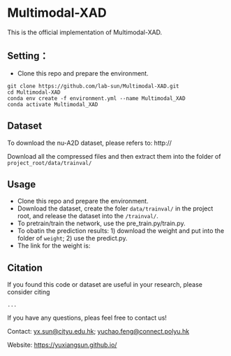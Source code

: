 # Multimodal-XAD
This is the official implementation of Multimodal-XAD.

## Setting：
* Clone this repo and prepare the environment.
```
git clone https://github.com/lab-sun/Multimodal-XAD.git
cd Multimodal-XAD
conda env create -f environment.yml --name Multimodal_XAD
conda activate Multimodal_XAD
```

## Dataset
To download the nu-A2D dataset, please refers to: http://

Download all the compressed files and then extract them into the folder of `project_root/data/trainval/`


## Usage
* Clone this repo and prepare the environment.
* Download the dataset, create the foler `data/trainval/` in the project root, and release the dataset into the `/trainval/`.
* To pretrain/train the network, use the pre_train.py/train.py.
* To obatin the prediction results: 1) download the weight and put into the folder of `weight`; 2) use the predict.py.
* The link for the weight is: 

## Citation
If you found this code or dataset are useful in your research, please consider citing
```
...
```
If you have any questions, pleas feel free to contact us!

Contact: yx.sun@cityu.edu.hk; yuchao.feng@connect.polyu.hk

Website: https://yuxiangsun.github.io/
